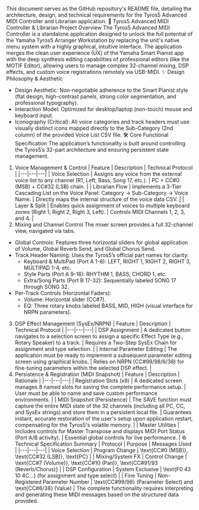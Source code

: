 This document serves as the GitHub repository's README file, detailing the architecture, design, and technical requirements for the Tyros5 Advanced MIDI Controller and Librarian application.
🎹 Tyros5 Advanced MIDI Controller & Librarian
Project Overview
The Tyros5 Advanced MIDI Controller is a standalone application designed to unlock the full potential of the Yamaha Tyros5 Arranger Workstation by replacing the unit's native menu system with a highly graphical, intuitive interface.
The application merges the clean user experience (UX) of the Yamaha Smart Pianist app with the deep synthesis editing capabilities of professional editors (like the MOTIF Editor), allowing users to manage complex 32-channel mixing, DSP effects, and custom voice registrations remotely via USB-MIDI.
✨ Design Philosophy & Aesthetic
 * Design Aesthetic: Non-negotiable adherence to the Smart Pianist style (flat design, high-contrast panels, strong color segmentation, and professional typography).
 * Interaction Model: Optimized for desktop/laptop (non-touch) mouse and keyboard input.
 * Iconography (Critical): All voice categories and track headers must use visually distinct icons mapped directly to the Sub-Category (2nd column) of the provided Voice List CSV file.
🛠️ Core Functional Specification
The application’s functionality is built around controlling the Tyros5’s 32-part architecture and ensuring persistent state management.
1. Voice Management & Control
| Feature | Description | Technical Protocol |
|---|---|---|
| Voice Selection | Assigns any voice from the external voice list to any channel (R1, Left, Bass, Song 17, etc.). | PC + CC#0 (MSB) + CC#32 (LSB) chain. |
| Librarian Flow | Implements a 3-Tier Cascading List on the Voice Panel: Category → Sub-Category → Voice Name. | Directly maps the internal structure of the voice data CSV. |
| Layer & Split | Enables quick assignment of voices to multiple keyboard zones (Right 1, Right 2, Right 3, Left). | Controls MIDI Channels 1, 2, 3, and 4. |
2. Mixing and Channel Control
The mixer screen provides a full 32-channel view, navigated via tabs.
 * Global Controls: Features three horizontal sliders for global application of Volume, Global Reverb Send, and Global Chorus Send.
 * Track Header Naming: Uses the Tyros5’s official part names for clarity:
   * Keyboard & MultiPad (Port A 1-8): LEFT, RIGHT 1, RIGHT 2, RIGHT 3, MULTIPAD 1-4, etc.
   * Style Parts (Port A 9-16): RHYTHM 1, BASS, CHORD 1, etc.
   * Extra/Song Parts (Port B 17-32): Sequentially labeled SONG 17 through SONG 32.
 * Per-Track Controls (Horizontal Faders):
   * Volume: Horizontal slider (CC#7).
   * EQ: Three rotary knobs labeled BASS, MID, HIGH (visual interface for NRPN parameters).
3. DSP Effect Management (SysEx/NRPN)
| Feature | Description | Technical Protocol |
|---|---|---|
| DSP Assignment | A dedicated button navigates to a selection screen to assign a specific Effect Type (e.g., Rotary Speaker) to a track. | Requires a Two-Step SysEx Chain for assignment and type selection. |
| Internal Parameter Editing | The application must be ready to implement a subsequent parameter editing screen using graphical knobs. | Relies on NRPN (CC#99/98/6/38) for fine-tuning parameters within the selected DSP effect. |
4. Persistence & Registration (MIDI Snapshot)
| Feature | Description | Rationale |
|---|---|---|
| Registration Slots (x8) | A dedicated screen manages 8 named slots for saving the complete performance setup. | User must be able to name and save custom performance environments. |
| MIDI Snapshot (Persistence) | The SAVE function must capture the entire MIDI state of the 32 channels (including all PC, CC, and SysEx strings) and store them in a persistent local file. | Guarantees instant, accurate restoration of the user's setup upon application restart, compensating for the Tyros5's volatile memory. |
| Master Utilities | Includes controls for Master Transpose and displays MIDI Port Status (Port A/B activity). | Essential global controls for live performance. |
⚙️ Technical Specification Summary
| Protocol | Purpose | Messages Used |
|---|---|---|
| Voice Selection | Program Change | \text{CC\#0 (MSB)}, \text{CC\#32 (LSB)}, \text{PC} |
| Mixing/System FX | Control Change | \text{CC\#7 (Volume)}, \text{CC\#10 (Pan)}, \text{CC\#91/93 (Reverb/Chorus)} |
| DSP Configuration | System Exclusive | \text{F0 43 10 4C...} (for assignment and type select) |
| Fine Tuning | Non-Registered Parameter Number | \text{CC\#99/98} (Parameter Select) and \text{CC\#6/38} (Value) |
The complete functionality requires interpreting and generating these MIDI messages based on the structured data provided.
